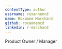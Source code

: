 ```yaml
---
contentType: author
username: roxannemcd
name: Roxanne Marchand
github: roxannemcd
linkedin: r-marchand
---
```


Product Owner / Manager
